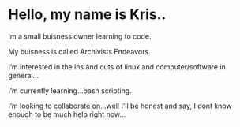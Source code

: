 # Hello, my name is Kris..
Im a small buisness owner learning to code.

My buisness is called Archivists Endeavors.

I’m interested in the ins and outs of linux and computer/software in general...

I’m currently learning...bash scripting.

I’m looking to collaborate on...well I'll be honest and say, I dont know enough to be much help right now...


